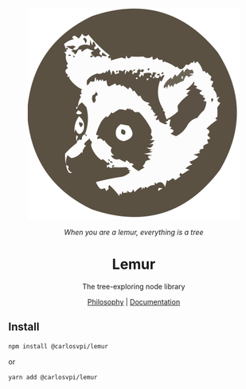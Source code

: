 <div align="center">

![logo](https://github.com/carlosvpi/lemur/blob/main/docs/assets/logo.svg?raw=true)

_When you are a lemur, everything is a tree_

# Lemur

The tree-exploring node library

[Philosophy](https://github.com/carlosvpi/lemur/blob/main/docs/philosophy.md) | [Documentation](https://github.com/carlosvpi/lemur/blob/main/docs/documentation.md)

</div>

## Install

```bash
npm install @carlosvpi/lemur
```

or

```bash
yarn add @carlosvpi/lemur
```
